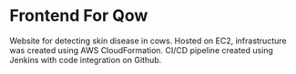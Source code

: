 # Frontend For Qow
Website for detecting skin disease in cows. 
Hosted on EC2, infrastructure was created using AWS CloudFormation. 
CI/CD pipeline created using Jenkins with code integration on Github.
